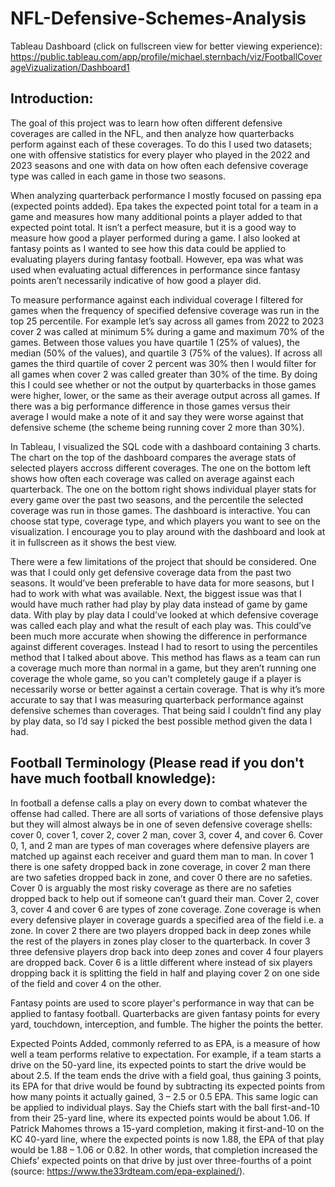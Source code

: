 # NFL-Defensive-Schemes-Analysis

Tableau Dashboard (click on fullscreen view for better viewing experience): https://public.tableau.com/app/profile/michael.sternbach/viz/FootballCoverageVizualization/Dashboard1

## Introduction: 
The goal of this project was to learn how often different defensive coverages are called in the NFL, and then analyze how quarterbacks perform against each of these
coverages. To do this I used two datasets; one with offensive statistics for every player who played in the 2022 and 2023 seasons and one with data on how often each 
defensive coverage type was called in each game in those two seasons. 

When analyzing quarterback performance I mostly focused on passing epa (expected points added).  Epa takes the expected point total for a team in a game and measures how
many additional points a player added to that expected point total. It isn’t a perfect measure, but it is a good way to measure how good a player performed during a game. I
also looked at fantasy points as I wanted to see how this data could be applied to evaluating players during fantasy football. However, epa was what was used when evaluating
actual differences in performance since fantasy points aren’t necessarily indicative of how good a player did. 

To measure performance against each individual coverage I filtered for games when the frequency of specified defensive coverage was run in the top 25 percentile. For example
let’s say across all games from 2022 to 2023 cover 2 was called at minimum 5% during a game and maximum 70% of the games. Between those values you have quartile 1 
(25% of values), the median (50% of the values), and quartile 3 (75% of the values). If across all games the third quartile of cover 2 percent was 30% then I would filter
for all games when cover 2 was called greater than 30% of the time. By doing this I could see whether or not the output by quarterbacks in those games were higher, lower,
or the same as their average output across all games. If there was a big performance difference in those games versus their average I would make a note of it and say they 
were worse against that defensive scheme (the scheme being running cover 2 more than 30%).

In Tableau, I visualized the SQL code with a dashboard containing 3 charts. The chart on the top of the dashboard compares the average stats of selected players accross different coverages. The one on the bottom left shows how often each coverage was called on average against each quarterback. The one on the bottom right shows individual player stats for every game over the past two seasons, and the percentile the selected coverage was run in those games. The dashboard is interactive. You can choose stat type, coverage type, and which players you want to see on the visualization. I encourage you to play around with the dashboard and look at it in fullscreen as it shows the best view.

There were a few limitations of the project that should be considered. One was that I could only get defensive coverage data from the past two seasons. It would’ve been
preferable to have data for more seasons, but I had to work with what was available. Next, the biggest issue was that I would have much rather had play by play data instead
of game by game data. With play by play data I could’ve looked at which defensive coverage was called each play and what the result of each play was. This could’ve been much
more accurate when showing the difference in performance against different coverages. Instead I had to resort to using the percentiles method that I talked about above. This
method has flaws as a team can run a coverage much more than normal in a game, but they aren’t running one coverage the whole game, so you can’t completely gauge if a player
is necessarily worse or better against a certain coverage. That is why it’s more accurate to say that I was measuring quarterback performance against defensive schemes than
coverages. That being said I couldn’t find any play by play data, so I’d say I picked the best possible method given the data I had.

## Football Terminology (Please read if you don't have much football knowledge):

In football a defense calls a play on every down to combat whatever the offense had called. There are all sorts of variations of those defensive plays but they will
almost always be in one of seven defensive coverage shells: cover 0, cover 1, cover 2, cover 2 man, cover 3, cover 4, and cover 6. Cover 0, 1, and 2 man are types of man
coverages where defensive players are matched up against each receiver and guard them man to man. In cover 1 there is one safety dropped back in zone coverage, in 
cover 2 man there are two safeties dropped back in zone, and cover 0 there are no safeties. Cover 0 is arguably the most risky coverage as there are no safeties dropped back
to help out if someone can’t guard their man. Cover 2, cover 3, cover 4 and cover 6 are types of zone coverage. Zone coverage is when every defensive player in coverage
guards a specified area of the field i.e. a zone. In cover 2 there are two players dropped back in deep zones while the rest of the players in zones play closer to the
quarterback. In cover 3 three defensive players drop back into deep zones and cover 4 four players are dropped back. Cover 6 is a little different where instead of six
players dropping back it is splitting the field in half and playing cover 2 on one side of the field and cover 4 on the other.

Fantasy points are used to score player's performance in way that can be applied to fantasy football. Quarterbacks are given fantasy points for every yard, touchdown, 
interception, and fumble. The higher the points the better.

Expected Points Added, commonly referred to as EPA, is a measure of how well a team performs relative to expectation. For example, if a team starts a drive on the 50-yard
line, its expected points to start the drive would be about 2.5. If the team ends the drive with a field goal, thus gaining 3 points, its EPA for that drive would be found
by subtracting its expected points from how many points it actually gained, 3 – 2.5 or 0.5 EPA. This same logic can be applied to individual plays. Say the Chiefs start with
the ball first-and-10 from their 25-yard line, where its expected points would be about 1.06. If Patrick Mahomes throws a 15-yard completion, making it first-and-10 on the
KC 40-yard line, where the expected points is now 1.88, the EPA of that play would be 1.88 – 1.06 or 0.82. In other words, that completion increased the Chiefs’ expected
points on that drive by just over three-fourths of a point (source: https://www.the33rdteam.com/epa-explained/).
